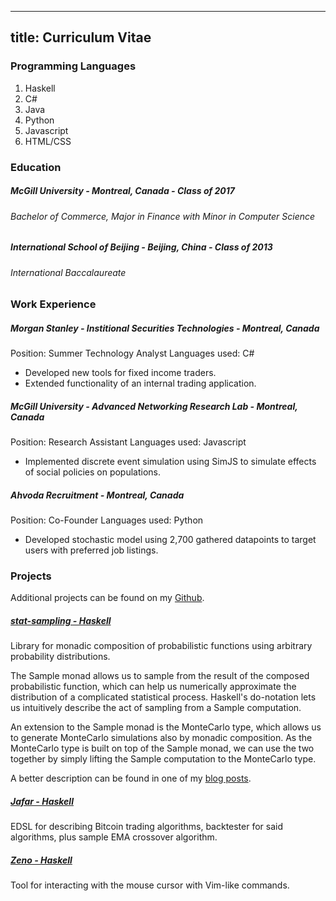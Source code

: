 -----
title: Curriculum Vitae
-----

### Programming Languages

1. Haskell
2. C#
3. Java
4. Python
5. Javascript
6. HTML/CSS

### Education

##### **McGill University** - Montreal, Canada - Class of 2017
###### Bachelor of Commerce, Major in Finance with Minor in Computer Science

##### **International School of Beijing** - Beijing, China - Class of 2013
###### International Baccalaureate

### Work Experience

##### Morgan Stanley - Institional Securities Technologies - Montreal, Canada
Position: Summer Technology Analyst
Languages used: C#

- Developed new tools for fixed income traders.
- Extended functionality of an internal trading application.

##### McGill University - Advanced Networking Research Lab - Montreal, Canada
Position: Research Assistant
Languages used: Javascript

- Implemented discrete event simulation using SimJS to simulate effects 
of social policies on populations.

##### Ahvoda Recruitment - Montreal, Canada
Position: Co-Founder
Languages used: Python

- Developed stochastic model using 2,700 gathered datapoints to target
users with preferred job listings.

### Projects

Additional projects can be found on my [Github](github.com/kevin-li-195).

##### **[stat-sampling - Haskell](www.github.com/labcoders/jafar)**

Library for monadic composition of probabilistic functions using
arbitrary probability distributions.

The Sample monad allows us to sample from the result of the composed
probabilistic function, which can help us numerically approximate the
distribution of a complicated statistical process. Haskell's do-notation
lets us intuitively describe the act of sampling from a Sample computation.

An extension to the Sample monad is the MonteCarlo type, which
allows us to generate MonteCarlo simulations also by monadic composition.
As the MonteCarlo type is built on top of the Sample monad, we can
use the two together by simply lifting the Sample computation to the
MonteCarlo type.

A better description can be found in one of my [blog posts](http://kevinl.io/posts/2016-08-17-sampling-monad.html).

##### **[Jafar - Haskell](www.github.com/labcoders/jafar)**

EDSL for describing Bitcoin trading algorithms, backtester for
said algorithms, plus sample EMA crossover algorithm.

##### **[Zeno - Haskell](www.github.com/kevin-li-195/zeno)**

Tool for interacting with the mouse cursor with Vim-like commands.

